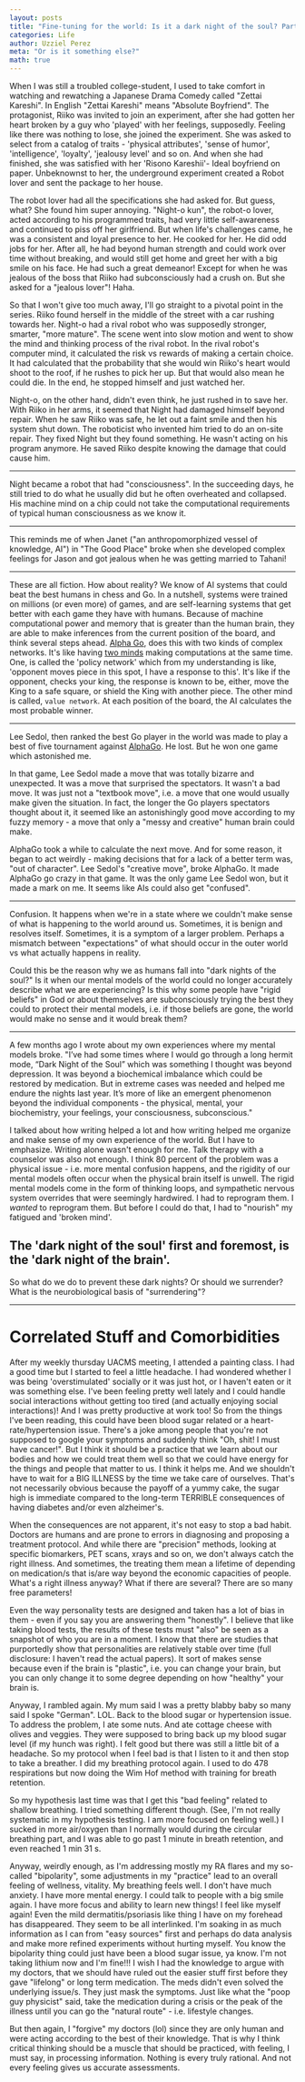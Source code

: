 ```yaml
---
layout: posts
title: "Fine-tuning for the world: Is it a dark night of the soul? Part I"
categories: Life
author: Uzziel Perez
meta: "Or is it something else?"
math: true
---
```


When I was still a troubled college-student, I used to take comfort in watching and rewatching a Japanese Drama Comedy called "Zettai Kareshi". In English "Zettai Kareshi" means "Absolute Boyfriend". The protagonist, Riiko was invited to join an experiment, after she had gotten her heart broken by a guy who 'played' with her feelings, supposedly. Feeling like there was nothing to lose, she joined the experiment. She was asked to select from a catalog of traits - 'physical attributes', 'sense of humor', 'intelligence', 'loyalty', 'jealousy level' and so on. And when she had finished, she was satisfied with her 'Risono Kareshii'- Ideal boyfriend on paper. Unbeknownst to her, the underground experiment created a Robot lover and sent the package to her house.

The robot lover had all the specifications she had asked for. But guess, what? She found him super annoying. "Night-o kun", the robot-o lover, acted according to his programmed traits, had very little self-awareness and continued to piss off her girlfriend. But when life's challenges came, he was a consistent and loyal presence to her. He cooked for her. He did odd jobs for her. After all, he had beyond human strength and could work over time without breaking, and would still get home and greet her with a big smile on his face. He had such a great demeanor! Except for when he was jealous of the boss that Riiko had subconsciously had a crush on. But she asked for a "jealous lover"! Haha.

So that I won't give too much away, I'll go straight to a pivotal point in the series. Riiko found herself in the middle of the street with a car rushing towards her. Night-o had a rival robot who was supposedly stronger, smarter, "more mature". The scene went into slow motion and went to show the mind and thinking process of the rival robot. In the rival robot's computer mind, it calculated the risk vs rewards of making a certain choice. It had calculated that the probability that she would win Riiko's heart would shoot to the roof, if he rushes to pick her up. But that would also mean he could die. In the end, he stopped himself and just watched her.

Night-o, on the other hand, didn't even think, he just rushed in to save her. With Riiko in her arms, it seemed that Night had damaged himself beyond repair. When he saw Riiko was safe, he let out a faint smile and then his system shut down. The roboticist who invented him tried to do an on-site repair. They fixed Night but they found something. He wasn't acting on his program anymore. He saved Riiko despite knowing the damage that could cause him.

---------------

Night became a robot that had "consciousness". In the succeeding days, he still tried to do what he usually did but he often overheated and collapsed. His machine mind on a chip could not take the computational requirements of typical human consciousness as we know it.

---------------

This reminds me of when Janet ("an anthropomorphized vessel of knowledge, AI") in "The Good Place" broke when she developed complex feelings for Jason and got jealous when he was getting married to Tahani!

---------------

These are all fiction. How about reality? We know of AI systems that could beat the best humans in chess and Go. In a nutshell, systems were trained on millions (or even more) of games, and are self-learning systems that get better with each game they have with humans. Because of machine computational power and memory that is greater than the human brain, they are able to make inferences from the current position of the board, and think several steps ahead. [Alpha Go](https://www.youtube.com/watch?v=WXuK6gekU1Y), does this with two kinds of complex networks. It's like having [two minds](https://deepmind.com/blog/article/alphago-zero-starting-scratch) making computations at the same time. One, is called the 'policy network' which from my understanding is like, 'opponent moves piece in this spot, I have a response to this'. It's like if the opponent, checks your king, the response is known to be, either, move the King to a safe square, or shield the King with another piece. The other mind is called, `value network`. At each position of the board, the AI calculates the most probable winner.

-----------------

Lee Sedol, then ranked the best Go player in the world was made to play a best of five tournament against [AlphaGo](https://www.youtube.com/watch?v=WXuK6gekU1Y). He lost. But he won one game which astonished me.

In that game, Lee Sedol made a move that was totally bizarre and unexpected. It was a move that surprised the spectators. It wasn't a bad move. It was just not a "textbook move", i.e. a move that one would usually make given the situation. In fact, the longer the Go players spectators thought about it, it seemed like an astonishingly good move according to my fuzzy memory - a move that only a "messy and creative" human brain could make.

AlphaGo took a while to calculate the next move. And for some reason, it began to act weirdly - making decisions that for a lack of a better term was, "out of character". Lee Sedol's "creative move", broke AlphaGo. It made AlphaGo go crazy in that game. It was the only game Lee Sedol won, but it made a mark on me. It seems like AIs could also get "confused".

----------------------

Confusion. It happens when we're in a state where we couldn't make sense of what is happening to the world around us. Sometimes, it is benign and resolves itself. Sometimes, it is a symptom of a larger problem. Perhaps a mismatch between "expectations" of what should occur in the outer world vs what actually happens in reality.


Could this be the reason why we as humans fall into "dark nights of the soul?" Is it when our mental models of the world could no longer accurately describe what we are experiencing? Is this why some people have "rigid beliefs" in God or about themselves are subconsciously trying the best they could to protect their mental models, i.e. if those beliefs are gone, the world would make no sense and it would break them?

----------------------

A few months ago I wrote about my own experiences where my mental models broke. "I’ve had some times where I would go through a long hermit mode, “Dark Night of the Soul” which was something I thought was beyond depression. It was beyond a biochemical imbalance which could be restored by medication. But in extreme cases was needed and helped me endure the nights last year. It’s more of like an emergent phenomenon beyond the individual components - the physical, mental, your biochemistry, your feelings, your consciousness, subconscious."

I talked about how writing helped a lot and how writing helped me organize and make sense of my own experience of the world. But I have to emphasize. Writing alone wasn't enough for me. Talk therapy with a counselor was also not enough. I think 80 percent of the problem was a physical issue - i.e. more mental confusion happens, and the rigidity of our mental models often occur when the physical brain itself is unwell. The rigid mental models come in the form of thinking loops, and sympathetic nervous system overrides that were seemingly hardwired. I had to reprogram them. I *wanted* to reprogram them. But before I could do that, I had to "nourish" my fatigued and 'broken mind'.

The 'dark night of the soul' first and foremost, is the 'dark night of the brain'.
------------------------

So what do we do to prevent these dark nights? Or should we surrender? What is the neurobiological basis of "surrendering"?

-------------------------

# Correlated Stuff and Comorbidities

After my weekly thursday UACMS meeting, I attended a painting class. I had a good time but I started to feel a little headache. I had wondered whether I was being 'overstimulated' socially or it was just hot, or I haven't eaten or it was something else. I've been feeling pretty well lately and I could handle social interactions without getting too tired (and actually enjoying social interactions)! And I was pretty productive at work too! So from the things I've been reading, this could have been blood sugar related or a heart-rate/hypertension issue. There's a joke among people that you're not supposed to google your symptoms and suddenly think "Oh, shit! I must have cancer!". But I think it should be a practice that we learn about our bodies and how we could treat them well so that we could have energy for the things and people that matter to us. I think it helps me. And we shouldn't have to wait for a BIG ILLNESS by the time we take care of ourselves. That's not necessarily obvious because the payoff of a yummy cake, the sugar high is immediate compared to the long-term TERRIBLE consequences of having diabetes and/or even alzheimer's.

When the consequences are not apparent, it's not easy to stop a bad habit. Doctors are humans and are prone to errors in diagnosing and proposing a treatment protocol. And while there are "precision" methods, looking at specific biomarkers, PET scans, xrays and so on, we don't always catch the right illness. And sometimes, the treating them mean a lifetime of depending on medication/s that is/are way beyond the economic capacities of people. What's a right illness anyway? What if there are several? There are so many free parameters!

Even the way personality tests are designed and taken has a lot of bias in them - even if you say you are answering them "honestly". I believe that like taking blood tests, the results of these tests must "also" be seen as a snapshot of who you are in a moment. I know that there are studies that purportedly show that personalities are relatively stable over time (full disclosure: I haven't read the actual papers). It sort of makes sense because even if the brain is "plastic", i.e. you can change your brain, but you can only change it to some degree depending on how "healthy" your brain is.

Anyway, I rambled again. My mum said I was a pretty blabby baby so many said I spoke "German". LOL. Back to the blood sugar or hypertension issue. To address the problem, I ate some nuts. And ate cottage cheese with olives and veggies. They were supposed to bring back up my blood sugar level (if my hunch was right). I felt good but there was still a little bit of a headache. So my protocol when I feel bad is that I listen to it and then stop to take a breather. I did my breathing protocol again. I used to do 478 respirations but now doing the Wim Hof method with training for breath retention.

So my hypothesis last time was that I get this "bad feeling" related to shallow breathing. I tried something different though. (See, I'm not really systematic in my hypothesis testing. I am more focused on feeling well.) I sucked in more air/oxygen than I normally would during the circular breathing part, and I was able to go past 1 minute in breath retention, and even reached 1 min 31 s.

Anyway, weirdly enough, as I'm addressing mostly my RA flares and my so-called "bipolarity", some adjustments in my "practice" lead to an overall feeling of wellness, vitality. My breathing feels well. I don't have much anxiety. I have more mental energy. I could talk to people with a big smile again. I have more focus and ability to learn new things! I feel like myself again! Even the mild dermatitis/psoriasis like thing I have on my forehead has disappeared. They seem to be all interlinked. I'm soaking in as much information as I can from "easy sources" first and perhaps do data analysis and make more refined experiments without hurting myself. You know the bipolarity thing could just have been a blood sugar issue, ya know. I'm not taking lithium now and I'm fine!!! I wish I had the knowledge to argue with my doctors, that we should have ruled out the easier stuff first before they gave "lifelong" or long term medication. The meds didn't even solved the underlying issue/s. They just mask the symptoms. Just like what the "poop guy physicist" said, take the medication during a crisis or the peak of the illness until you can go the "natural route" - i.e. lifestyle changes.

But then again, I "forgive" my doctors (lol) since they are only human and were acting according to the best of their knowledge. That is why I think critical thinking should be a muscle that should be practiced, with feeling, I must say, in processing information. Nothing is every truly rational. And not every feeling gives us accurate assessments.

